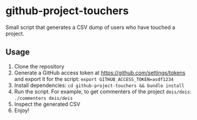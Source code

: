 # github-project-touchers
Small script that generates a CSV dump of users who have touched a project.

## Usage

1. Clone the repository
2. Generate a GitHub access token at https://github.com/settings/tokens and export it for the script: `export GITHUB_ACCESS_TOKEN=asdf1234`
3. Install dependencies: `cd github-project-touchers && bundle install`
4. Run the script. For example, to get commenters of the project `deis/deis`: `./commenters deis/deis`
5. Inspect the generated CSV
6. Enjoy!
